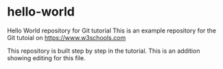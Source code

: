 # hello-world
Hello World repository for Git tutorial
This is an example repository for the Git tutoial on https://www.w3schools.com

This repository is built step by step in the tutorial.
This is an addition showing editing for this file.
